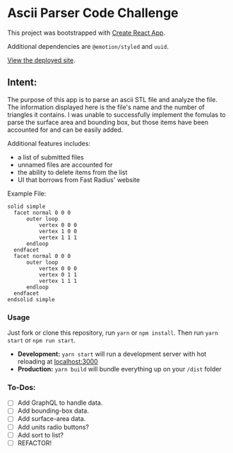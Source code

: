 # Ascii Parser Code Challenge

This project was bootstrapped with [Create React App](https://github.com/facebook/create-react-app).

Additional dependencies are `@emotion/styled` and `uuid`.

[View the deployed site](https://gifted-mirzakhani-d03557.netlify.com/).

## Intent:

The purpose of this app is to parse an ascii STL file and analyze the file. The information displayed here is the file's name and the number of triangles it contains. I was unable to successfully implement the fomulas to parse the surface area and bounding box, but those items have been accounted for and can be easily added.

Additional features includes:

-   a list of submitted files
-   unnamed files are accounted for
-   the ability to delete items from the list
-   UI that borrows from Fast Radius' website

Example File:

```
solid simple
  facet normal 0 0 0
      outer loop
          vertex 0 0 0
          vertex 1 0 0
          vertex 1 1 1
      endloop
  endfacet
  facet normal 0 0 0
      outer loop
          vertex 0 0 0
          vertex 0 1 1
          vertex 1 1 1
      endloop
  endfacet
endsolid simple
```

### Usage

Just fork or clone this repository, run `yarn` or `npm install`.
Then run `yarn start` or `npm run start`.

-   **Development:**
    `yarn start` will run a development server with hot reloading at <localhost:3000>
-   **Production:**
    `yarn build` will bundle everything up on your `/dist` folder

### To-Dos:

-   [ ] Add GraphQL to handle data.
-   [ ] Add bounding-box data.
-   [ ] Add surface-area data.
-   [ ] Add units radio buttons?
-   [ ] Add sort to list?
-   [ ] REFACTOR!

